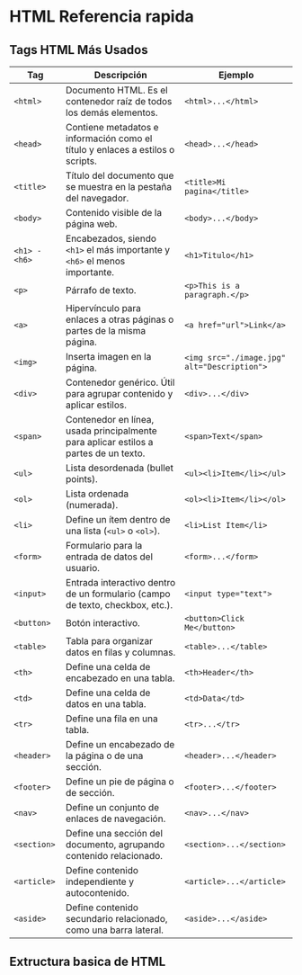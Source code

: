# HTML Referencia rapida
## Tags HTML Más Usados

| Tag          | Descripción                                                                            | Ejemplo                                      |
|--------------|----------------------------------------------------------------------------------------|----------------------------------------------|
| `<html>`     | Documento HTML. Es el contenedor raíz de todos los demás elementos.                    | `<html>...</html>`                           |
| `<head>`     | Contiene metadatos e información como el título y enlaces a estilos o scripts.         | `<head>...</head>`                           |
| `<title>`    | Título del documento que se muestra en la pestaña del navegador.                       | `<title>Mi pagina</title>`                   |
| `<body>`     | Contenido visible de la página web.                                                    | `<body>...</body>`                           |
| `<h1> - <h6>`| Encabezados, siendo `<h1>` el más importante y `<h6>` el menos importante.             | `<h1>Titulo</h1>`                            |
| `<p>`        | Párrafo de texto.                                                                      | `<p>This is a paragraph.</p>`                |
| `<a>`        | Hipervínculo para enlaces a otras páginas o partes de la misma página.                 | `<a href="url">Link</a>`                     |
| `<img>`      | Inserta imagen en la página.                                                           | `<img src="./image.jpg" alt="Description">`  |
| `<div>`      | Contenedor genérico. Útil para agrupar contenido y aplicar estilos.                    | `<div>...</div>`                             |
| `<span>`     | Contenedor en línea, usada principalmente para aplicar estilos a partes de un texto.   | `<span>Text</span>`                          |
| `<ul>`       | Lista desordenada (bullet points).                                                     | `<ul><li>Item</li></ul>`                     |
| `<ol>`       | Lista ordenada (numerada).                                                             | `<ol><li>Item</li></ol>`                     |
| `<li>`       | Define un ítem dentro de una lista (`<ul>` o `<ol>`).                                  | `<li>List Item</li>`                         |
| `<form>`     | Formulario para la entrada de datos del usuario.                                       | `<form>...</form>`                           |
| `<input>`    | Entrada interactivo dentro de un formulario (campo de texto, checkbox, etc.).          | `<input type="text">`                        |
| `<button>`   | Botón interactivo.                                                                     | `<button>Click Me</button>`                  |
| `<table>`    | Tabla para organizar datos en filas y columnas.                                        | `<table>...</table>`                         |
| `<th>`       | Define una celda de encabezado en una tabla.                                           | `<th>Header</th>`                            |
| `<td>`       | Define una celda de datos en una tabla.                                                | `<td>Data</td>`                              |
| `<tr>`       | Define una fila en una tabla.                                                          | `<tr>...</tr>`                               |
| `<header>`   | Define un encabezado de la página o de una sección.                                    | `<header>...</header>`                       |
| `<footer>`   | Define un pie de página o de sección.                                                  | `<footer>...</footer>`                       |
| `<nav>`      | Define un conjunto de enlaces de navegación.                                           | `<nav>...</nav>`                             |
| `<section>`  | Define una sección del documento, agrupando contenido relacionado.                     | `<section>...</section>`                     |
| `<article>`  | Define contenido independiente y autocontenido.                                        | `<article>...</article>`                     |
| `<aside>`    | Define contenido secundario relacionado, como una barra lateral.                       | `<aside>...</aside>`                         |

## Extructura basica de HTML
